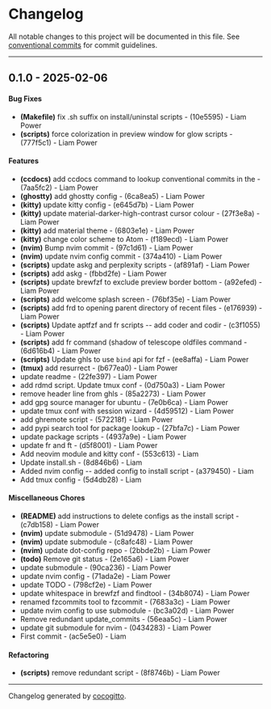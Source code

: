 # Changelog
All notable changes to this project will be documented in this file. See [conventional commits](https://www.conventionalcommits.org/) for commit guidelines.

- - -
## 0.1.0 - 2025-02-06
#### Bug Fixes
- **(Makefile)** fix .sh suffix on install/uninstal scripts - (10e5595) - Liam Power
- **(scripts)** force colorization in preview window for glow scripts - (777f5c1) - Liam Power
#### Features
- **(ccdocs)** add ccdocs command to lookup conventional commits in the - (7aa5fc2) - Liam Power
- **(ghostty)** add ghostty config - (6ca8ea5) - Liam Power
- **(kitty)** update kitty config - (e645d7b) - Liam Power
- **(kitty)** update material-darker-high-contrast cursor colour - (27f3e8a) - Liam Power
- **(kitty)** add material theme - (6803e1e) - Liam Power
- **(kitty)** change color scheme to Atom - (f189ecd) - Liam Power
- **(nvim)** Bump nvim commit - (97c1d61) - Liam Power
- **(nvim)** update nvim config commit - (374a410) - Liam Power
- **(scripts)** update askg and perplexity scripts - (af891af) - Liam Power
- **(scripts)** add askg - (fbbd2fe) - Liam Power
- **(scripts)** update brewfzf to exclude preview border bottom - (a92efed) - Liam Power
- **(scripts)** add welcome splash screen - (76bf35e) - Liam Power
- **(scripts)** add frd to opening parent directory of recent files - (e176939) - Liam Power
- **(scripts)** Update aptfzf and fr scripts -- add coder and codir - (c3f1055) - Liam Power
- **(scripts)** add fr command (shadow of telescope oldfiles command - (6d616b4) - Liam Power
- **(scripts)** Update ghls to use `bind` api for fzf - (ee8affa) - Liam Power
- **(tmux)** add resurrect - (b677ea0) - Liam Power
- update readme - (22fe397) - Liam Power
- add rdmd script. Update tmux conf - (0d750a3) - Liam Power
- remove header line from ghls - (85a2273) - Liam Power
- add gpg source manager for ubuntu - (7e0b6ca) - Liam Power
- update tmux conf with session wizard - (4d59512) - Liam Power
- add ghremote script - (572218f) - Liam Power
- add pypi search tool for package lookup - (27bfa7c) - Liam Power
- update package scripts - (4937a9e) - Liam Power
- update fr and ft - (d5f8001) - Liam Power
- Add neovim module and kitty conf - (553c613) - Liam
- Update install.sh - (8d846b6) - Liam
- Added nvim config -- added config to install script - (a379450) - Liam
- Add tmux config - (5d4db28) - Liam
#### Miscellaneous Chores
- **(README)** add instructions to delete configs as the install script - (c7db158) - Liam Power
- **(nvim)** update submodule - (51d9478) - Liam Power
- **(nvim)** update submodule - (c8afc48) - Liam Power
- **(nvim)** update dot-config repo - (2bbde2b) - Liam Power
- **(todo)** Remove git status - (2e165a6) - Liam Power
- update submodule - (90ca236) - Liam Power
- update nvim config - (71ada2e) - Liam Power
- update TODO - (798cf2e) - Liam Power
- update whitespace in brewfzf and findtool - (34b8074) - Liam Power
- renamed fzcommits tool to fzcommit - (7683a3c) - Liam Power
- update nvim config to use submodule - (bc3a02d) - Liam Power
- Remove redundant update_commits - (56eaa5c) - Liam Power
- update git submodule for nvim - (0434283) - Liam Power
- First commit - (ac5e5e0) - Liam
#### Refactoring
- **(scripts)** remove redundant script - (8f8746b) - Liam Power

- - -

Changelog generated by [cocogitto](https://github.com/cocogitto/cocogitto).